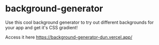 # background-generator

Use this cool background generator to try out different backgrounds for your app and get it's CSS gradient!

Access it here https://background-generator-dun.vercel.app/
